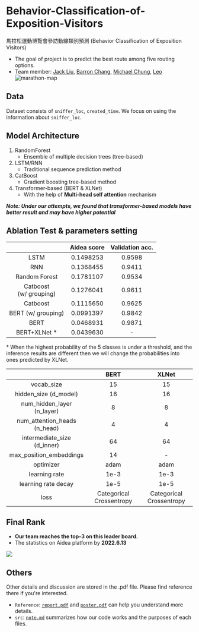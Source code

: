 # Behavior-Classification-of-Exposition-Visitors
馬拉松運動博覽會參訪動線類別預測 (Behavior Classification of Exposition Visitors)
* The goal of project is to predict the best route among five routing options.
* Team member: [Jack Liu](https://github.com/Jack24658735), [Barron Chang](https://github.com/BarronChang0302), [Michael Chung](https://github.com/KNKNN), [Leo](https://github.com/lyhsieh)
![marathon-map](https://user-images.githubusercontent.com/61014449/174948539-169eeafc-61fc-47c5-8aca-5f1fad7a493a.png)

## Data
Dataset consists of `sniffer_loc`, `created_time`. We focus on using the information about `sniffer_loc`.

## Model Architecture
1. RandomForest
    * Ensemble of multiple decision trees (tree-based)
3. LSTM/RNN
    * Traditional sequence prediction method
4. CatBoost
    * Gradient boosting tree-based method
5. Transformer-based (BERT & XLNet)
    * With the help of **Multi-head self attention** mechanism

***Note: Under our attempts, we found that transformer-based models have better result and may have higher potential***

## Ablation Test & parameters setting
|           | Aidea score  | Validation acc.  |
|:---------:|:------------:|:----------------:|
|LSTM       |	0.1498253	   |0.9598            |
|RNN	      |0.1368455	      |0.9411|
|Random Forest|0.1781107	      |0.9534|
|Catboost <br>(w/ grouping)|0.1276041	      |0.9611|
|Catboost	      |0.1115650	      |0.9625|
|BERT (w/ grouping)	      |0.0991397	      |0.9842|
|BERT	      |0.0468931	      |0.9871|
|BERT+XLNet *	      |0.0439630|	-|

\* When the highest probability of the 5 classes is under a threshold, and the inference results are different then we will change the probabilities into ones predicted by XLNet.

|       |	BERT	 |XLNet    |
|:-----:|:------:|:------:|
|vocab_size|15|15
|hidden_size (d_model)|16|16|
|num_hidden_layer<br>(n_layer)|8|8|
|num_attention_heads<br>(n_head)|4|4|
|intermediate_size (d_inner)|64|64|
|max_position_embeddings|14|-|
|optimizer|adam|adam|
|learning rate|1e-3|1e-3|
|learning rate decay|1e-5|1e-5|
|loss|Categorical Crossentropy|Categorical Crossentropy|


## Final Rank 
* **Our team reaches the top-3 on this leader board.**
* The statistics on Aidea platform by **2022.6.13**
<img src="final_rank.png"/>




## Others
Other details and discussion are stored in the .pdf file. Please find reference there if you're interested.
* `Reference`: [`report.pdf`](https://github.com/LeoTheBestCoder/NTHU-Machine-Learning/blob/main/Final-Project-Behavior-Classification-of-Exposition-Visitors/Reference/final_project_report_16.pdf) and [`poster.pdf`](https://github.com/LeoTheBestCoder/NTHU-Machine-Learning/blob/main/Final-Project-Behavior-Classification-of-Exposition-Visitors/Reference/final_project_poster_16.pdf) can help you understand more details.
* `src`: [`note.md`](https://github.com/LeoTheBestCoder/NTHU-Machine-Learning/blob/main/Final-Project-Behavior-Classification-of-Exposition-Visitors/src/note.md) summarizes how our code works and the purposes of each files. 

